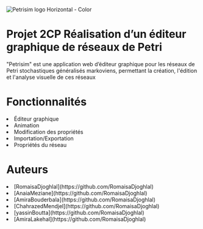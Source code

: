 
![Petrisim logo Horizontal - Color ](https://github.com/RomaisaDjoghlal/Petri/assets/162630029/5c7f28dc-06b3-42ee-a1e6-674ae48bcc33 )


# Projet 2CP Réalisation d’un éditeur graphique de réseaux de Petri
"Petrisim"  est une application web d’éditeur graphique pour les réseaux de Petri stochastiques généralisés markoviens, permettant la création, l'édition et l'analyse visuelle de ces réseaux
# Fonctionnalités
<li> Éditeur graphique </li>
<li> Animation </li>
<li> Modification des propriétés </li>
<li> Importation/Exportation </li>
<li> Propriétés du réseau </li>

# Auteurs
<li> [RomaisaDjoghlal](https://github.com/RomaisaDjoghlal) </li>
<li> [AnaiaMeziane](https://github.com/RomaisaDjoghlal) </li>
<li> [AmiraBouderbala](https://github.com/RomaisaDjoghlal) </li>
<li> [ChahrazedMendjel](https://github.com/RomaisaDjoghlal) </li>
<li> [yassinBoutta](https://github.com/RomaisaDjoghlal) </li>
<li> [AmiraLakehal](https://github.com/RomaisaDjoghlal) </li>





